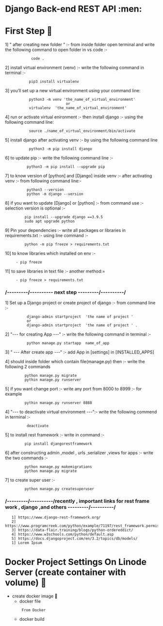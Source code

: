 # Django Back-end REST API :men:

        
# First Step  :telescope:
                     
   1] " after creating new folder " :-  from inside folder open terminal and  write the following command to open folder in vs code :- 
        
~~~ Shell
            code .
~~~    
   
   2] install virtual environment (venv) :- write the following command in terminal :-
   
~~~ Shell
           pip3 install virtualenv
~~~       
           
   3] you’ll set up a new virtual environment using your command line:  
~~~
           python3 -m venv 'the_name_of_virtual_environment'
                            or 
           virtualenv  'the_name_of_virtual_environment'   
~~~       
   4] run or activate virtual enironment :- then install django :- using the following command line: 
~~~
           source ./name_of_virtual_environment/bin/activate                      
~~~              
   5] install django after activating venv :- by using the following command line 
~~~
           python3 -m pip install django  
~~~     
   6] to update pip :- write the following command line :-
~~~
          python3 -m pip install --upgrade pip      
~~~

   7] to know version of [python] and [Django] inside venv :- after activating venv :- from following command line:-
~~~
          python3 --version
          python -m django --version
~~~        
          
   8] if you want to update [Django] or [python] :- from command use :- selection version is optional :-
~~~ 
         pip install --upgrade django ==3.9.5    
         sudo apt upgrade python 
~~~    
   9] Pin your dependencies :- write all packages or libraries in requirements.txt :- using line command :-
~~~
         python -m pip freeze > requirements.txt  
~~~    
         
   10] to know libraries which installed on env :-
~~~
     - pip freeze
~~~     
     
   11] to save libraries in text file :- another method:=
~~~
     - pip freeze > requirements.txt   
~~~                               
                               
### /---------/---------- next step  ---------/----------/
                      
   1] Set up a Django project  or create project of django :-  from command line :- 
~~~
          django-admin startproject  'the name of project '
          or
          django-admin startproject  'the name of project ' . 
~~~          
           
   2] "--- for creating App ---" :- write the following command in terminal :-
~~~   
          python manage.py startapp  name_of_app    
~~~          
   3] " --- After create app ---" :- add App in [settings] in [INSTALLED_APPS]  
   
   4] should inside folder which contain file(manage.py) then :- write the following 2 commands
~~~
         python manage.py migrate
         pythin manage.py runserver   
~~~       
   5] if you want change port :- write any port from 8000 to 8999 :- for example
~~~
         pythin manage.py runserver 8888   
~~~       
   
   4] "--- to deactivate virtual environment ---":- write the following commend in terminal :- 
~~~
          deactivate
~~~         
   5] to install rest framework :- write in command :- 
~~~
         pip install djangorestframework      
~~~
   6] after constructing admin ,model , urls ,serializer ,views for apps :- write the two commands :- 
~~~
         python manage.py makemigrations 
         python manage.py migrate 
~~~       
   7] to create super user :- 
~~~
         python manage.py createsuperuser
~~~
   
   
   
###  /---------/----------/recently , important links for rest frame work , django  ,and others  ---------/----------/
```urls
   1] https://www.django-rest-framework.org/
   2] https://www.programcreek.com/python/example/71197/rest_framework.permissions.SAFE_METHODS
   3] https://data-flair.training/blogs/python-ordereddict/
   4] https://www.w3schools.com/python/default.asp
   5] https://docs.djangoproject.com/en/3.2/topics/db/models/ 
   1] Lorem Ipsum 
```

#  Docker Project Settings On **Linode Server**  (create container with volume) :telescope:

 - create  docker image :rocket:
    - docker file  
      ```
       From Docker 
      ```
    - docker build  
